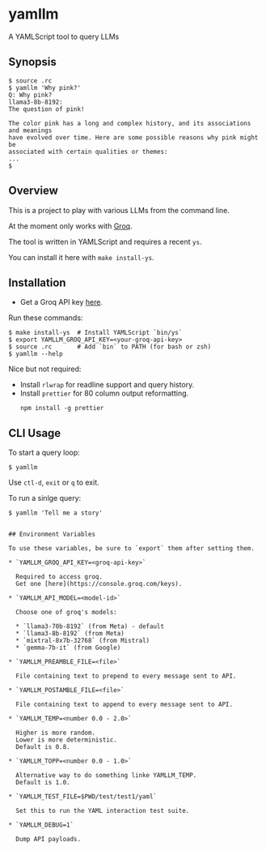 yamllm
======

A YAMLScript tool to query LLMs


## Synopsis

```
$ source .rc
$ yamllm 'Why pink?'
Q: Why pink?
llama3-8b-8192:
The question of pink!

The color pink has a long and complex history, and its associations and meanings
have evolved over time. Here are some possible reasons why pink might be
associated with certain qualities or themes:
...
$
```


## Overview

This is a project to play with various LLMs from the command line.

At the moment only works with [Groq](https://console.groq.com/).

The tool is written in YAMLScript and requires a recent `ys`.

You can install it here with `make install-ys`.


## Installation

* Get a Groq API key [here](https://console.groq.com/keys).

Run these commands:
```
$ make install-ys  # Install YAMLScript `bin/ys`
$ export YAMLLM_GROQ_API_KEY=<your-groq-api-key>
$ source .rc       # Add `bin` to PATH (for bash or zsh)
$ yamllm --help
```

Nice but not required:

* Install `rlwrap` for readline support and query history.
* Install `prettier` for 80 column output reformatting.
  ```
  npm install -g prettier
  ```


## CLI Usage

To start a query loop:
```
$ yamllm
```

Use `ctl-d`, `exit` or `q` to exit.

To run a sinlge query:
```
$ yamllm 'Tell me a story'


## Environment Variables

To use these variables, be sure to `export` them after setting them.

* `YAMLLM_GROQ_API_KEY=<groq-api-key>`

  Required to access groq.
  Get one [here](https://console.groq.com/keys).

* `YAMLLM_API_MODEL=<model-id>`

  Choose one of groq's models:

  * `llama3-70b-8192` (from Meta) - default
  * `llama3-8b-8192` (from Meta)
  * `mixtral-8x7b-32768` (from Mistral)
  * `gemma-7b-it` (from Google)

* `YAMLLM_PREAMBLE_FILE=<file>`

  File containing text to prepend to every message sent to API.

* `YAMLLM_POSTAMBLE_FILE=<file>`

  File containing text to append to every message sent to API.

* `YAMLLM_TEMP=<number 0.0 - 2.0>`

  Higher is more random.
  Lower is more deterministic.
  Default is 0.8.

* `YAMLLM_TOPP=<number 0.0 - 1.0>`

  Alternative way to do something linke YAMLLM_TEMP.
  Default is 1.0.

* `YAMLLM_TEST_FILE=$PWD/test/test1/yaml`

  Set this to run the YAML interaction test suite.

* `YAMLLM_DEBUG=1`

  Dump API payloads.

